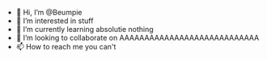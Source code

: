 - 👋 Hi, I’m @Beumpie
- 👀 I’m interested in stuff 
- 🌱 I’m currently learning absolutie nothing 
- 💞️ I’m looking to collaborate on AAAAAAAAAAAAAAAAAAAAAAAAAAAA
- 📫 How to reach me you can't 

<!---
Beumpie/Beumpie is a ✨ special ✨ repository because its `README.md` (this file) appears on your GitHub profile.
You can click the Preview link to take a look at your changes.
--->
